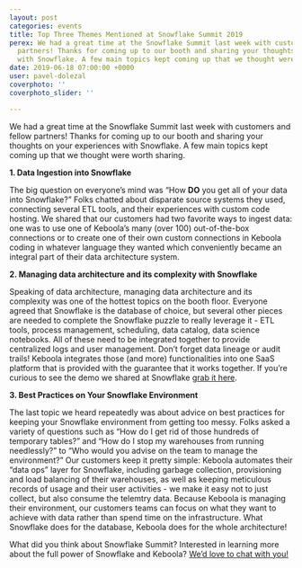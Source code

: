 ```yaml
---
layout: post
categories: events
title: Top Three Themes Mentioned at Snowflake Summit 2019
perex: We had a great time at the Snowflake Summit last week with customers and fellow
  partners! Thanks for coming up to our booth and sharing your thoughts on your experiences
  with Snowflake. A few main topics kept coming up that we thought were worth sharing.
date: 2019-06-18 07:00:00 +0000
user: pavel-dolezal
coverphoto: ''
coverphoto_slider: ''

---
```

We had a great time at the Snowflake Summit last week with customers and fellow partners! Thanks for coming up to our booth and sharing your thoughts on your experiences with Snowflake. A few main topics kept coming up that we thought were worth sharing.

**1. Data Ingestion into Snowflake**

The big question on everyone’s mind was “How **DO** you get all of your data into Snowflake?” Folks chatted about disparate source systems they used, connecting several ETL tools, and their experiences with custom code hosting. We shared that our customers had two favorite ways to ingest data: one was to use one of Keboola’s many (over 100) out-of-the-box connections or to create one of their own custom connections in Keboola coding in whatever language they wanted which conveniently became an integral part of their data architecture system.

**2. Managing data architecture and its complexity with Snowflake**

Speaking of data architecture, managing data architecture and its complexity was one of the hottest topics on the booth floor. Everyone agreed that Snowflake is the database of choice, but several other pieces are needed to complete the Snowflake puzzle to really leverage it - ETL tools, process management, scheduling, data catalog, data science notebooks. All of these need to be integrated together to provide centralized logs and user management. Don’t forget data lineage or audit trails! Keboola integrates those (and more) functionalities into one SaaS platform that is provided with the guarantee that it works together. If you’re curious to see the demo we shared at Snowflake [grab it here](https://www.keboola.com/request-demo).

**3. Best Practices on Your Snowflake Environment**

The last topic we heard repeatedly was about advice on best practices for keeping your Snowflake environment from getting too messy. Folks asked a variety of questions such as “How do I get rid of those hundreds of temporary tables?” and “How do I stop my warehouses from running needlessly?” to “Who would you advise on the team to manage the environment?” Our customers keep it pretty simple: Keboola automates their “data ops” layer for Snowflake, including garbage collection, provisioning and load balancing of their warehouses, as well as keeping meticulous records of usage and their user activities - we make it easy not to just collect, but also consume the telemtry data. Because Keboola is managing their environment, our customers teams can focus on what they want to achieve with data rather than spend time on the infrastructure. What Snowflake does for the database, Keboola does for the whole architecture!

What did you think about Snowflake Summit? Interested in learning more about the full power of Snowflake and Keboola? [We’d love to chat with you!](https://www.keboola.com/request-demo)